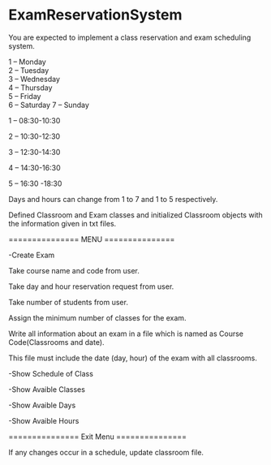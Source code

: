 # ExamReservationSystem


You are expected to implement a class reservation and exam scheduling system.

1 – Monday 	             
2 – Tuesday               
3 – Wednesday             
4 – Thursday              
5 – Friday                
6 – Saturday
7 – Sunday


1 –  08:30-10:30

2 –  10:30-12:30

3 –  12:30-14:30

4 –  14:30-16:30

5 –  16:30 -18:30


Days and hours can change from 1 to 7 and 1 to 5 respectively.

Defined Classroom and Exam classes and initialized Classroom objects with the information given in txt files.

=============== MENU =============== 

-Create Exam 

  Take course name and code from user.
  
  Take day and hour reservation request from user.
  
  Take number of students from user.
  
  Assign the minimum number of classes for the exam.

  Write all information about an exam in a file which is named as Course Code(Classrooms and date).
  
  This file must include the   date (day, hour) of the exam with all classrooms. 

-Show Schedule of Class

-Show Avaible Classes 

-Show Avaible Days 

-Show Avaible Hours 

=============== Exit Menu ===============

If any changes occur in a schedule, update classroom file.
